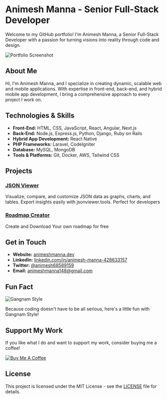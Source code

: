 # Animesh Manna - Senior Full-Stack Developer

Welcome to my GitHub portfolio! I'm Animesh Manna, a Senior Full-Stack Developer with a passion for turning visions into reality through code and design.

![Portfolio Screenshot](https://portfolio-silk-alpha-42.vercel.app/images/projects/prtdark.png)

## About Me

Hi, I'm Animesh Manna, and I specialize in creating dynamic, scalable web and mobile applications. With expertise in front-end, back-end, and hybrid mobile app development, I bring a comprehensive approach to every project I work on.

## Technologies & Skills

- **Front-End:** HTML, CSS, JavaScript, React, Angular, Next.js
- **Back-End:** Node.js, Express.js, Python, Django, Ruby on Rails
- **Hybrid App Development:** React Native
- **PHP Frameworks:** Laravel, CodeIgniter
- **Database:** MySQL, MongoDB
- **Tools & Platforms:** Git, Docker, AWS, Tailwind CSS

## Projects

### [JSON Viewer](https://jsonviewer.tools/)
Visualize, compare, and customize JSON data as graphs, charts, and tables. Export insights easily with jsonviewer.tools. Perfect for developers

### [Roadmap Creator ](https://www.roadmap-creator.com/)
Create and Download Your own roadmap for free

## Get in Touch

- **Website:** [animeshmanna.dev](https://animeshmanna.dev)
- **LinkedIn:** [linkedin.com/in/animesh-manna-428633157](https://www.linkedin.com/in/animesh-manna-428633157)
- **Twitter:** [@animesh68589159](https://x.com/Animesh68589159)
- **Email:** [animeshmanna148@gmail.com](mailto:animeshmanna148@gmail.com)

## Fun Fact

![Gangnam Style](https://portfolio-silk-alpha-42.vercel.app/images/gangnam.png)

Because coding doesn't have to be all serious, here's a little fun with Gangnam Style!

## Support My Work

If you like what I do and want to support my work, consider buying me a coffee!

[![Buy Me A Coffee](https://www.buymeacoffee.com/assets/img/custom_images/orange_img.png)](https://buymeacoffee.com/animeshmanna)

## License

This project is licensed under the MIT License - see the [LICENSE](LICENSE) file for details.
